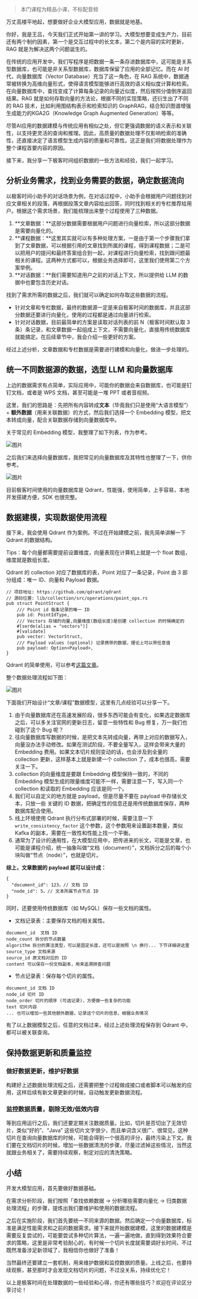 > 本门课程为精品小课，不标配音频

万丈高楼平地起，想要做好企业大模型应用，数据就是地基。

你好，我是王吕，今天我们正式开始第一讲的学习。大模型想要变成生产力，目前还有两个制约因素，第一个是交互过程中的长文本，第二个是内容的实时更新，RAG 就是为解决这两个问题诞生的。

在传统的应用开发中，我们写程序是把数据一条一条存进数据库中，这可能是关系型数据库，也可能是非关系型数据库，数据库保留了应用的全部记忆。而在 AI 时代，向量数据库（Vector Database）充当了这一角色，在 RAG 系统中，数据通常被转换为高维向量形式，使得语言模型能够进行高效的语义相似度计算和检索。在向量数据库中，查找变成了计算每条记录的向量近似度，然后按照分值倒序返回结果。RAG 就是如何存取向量的方法论，根据不同的实现策略，还衍生出了不同的 RAG 技术，比如利用图结构表示和检索知识的 GraphRAG，结合知识图谱增强生成能力的KGA2G（Knowledge Graph Augmented Generation）等等。

尽管AI应用的数据建模与传统应用有相似之处，但它更强调数据的语义表示和关联性，以支持更灵活的查询和推理。因此，高质量的数据处理不仅影响检索的准确性，还直接决定了语言模型生成内容的质量和可靠性。这正是我们将数据处理作为整个课程首要内容的原因。

接下来，我分享一下极客时间组织数据的一些方法和经验，我们一起学习。

## 分析业务需求，找到业务需要的数据，确定数据流向

以极客时间小助手的对话场景为例，在对话过程中，小助手会根据用户问题找到对应文章相关的段落，再根据段落文章内容给出回答，同时找到相关的专栏推荐给用户。根据这个需求场景，我们能梳理出来整个过程使用了三种数据。

1. **文章数据：**这部分数据需要根据用户问题进行向量检索，所以这部分数据是需要向量化的。
2. **课程数据：**这里其实就可以有多种处理方案，一是由于第一个步骤我们拿到了文章数据，可以根据引用的文章找到所属的课程，得到课程数据；二是可以把用户的提问和最终答案组合到一起，对课程进行向量检索，找到跟问题最相关的课程。这两种方式都可以，根据业务选择即可，这里我们使用第二个方案举例。
3. **对话数据：**我们需要知道用户之前的对话上下文，所以提供给 LLM 的数据中也要包含历史对话。

找到了需求所需的数据之后，我们就可以确定如何存取这些数据的流程。

- 针对文章和专栏数据，最终的数据源一定是来自极客时间的数据库，并且这部分数据还要进行向量化，使用的过程都是通过向量进行检索。
- 针对对话数据，目前最简单的方案是读取对话列表的前 N（极客时间默认取 3 条）条记录，和文章数据一起组成上下文，不需要向量化，直接用传统数据库就能搞定。在后续章节中，我会介绍一些更好的方案。

经过上述分析，文章数据和专栏数据是需要进行建模和向量化，做进一步处理的。

## 统一不同数据源的数据，选型 LLM 和向量数据库

上边的数据需求有点简单，实际应用中，可能你的数据会来自数据库，也可能是钉钉文档，或者是 WPS 文档，甚至可能是一堆 PPT 或者音视频。

这里，我们的思路是：先把所有内容转成**文本**（毕竟我们只是使用“大语言模型”）+ **额外数据**（用来关联数据）的方式，然后我们选择一个 Embedding 模型，把文本转成向量，配合关联数据存储到向量数据库中。

关于常见的 Embedding 模型，我整理了如下列表，作为参考。

![图片](https://static001.geekbang.org/resource/image/f3/a1/f31c424ceed05c1f0deec14afd864ca1.jpg?wh=1280x1336)

之后我们来选择向量数据库，我把常见的向量数据库及其特性也整理了一下，供你参考。

![图片](https://static001.geekbang.org/resource/image/37/e2/376274bbd19fdc2030feeb24d27529e2.jpg?wh=1270x842)

目前极客时间使用的向量数据库是 Qdrant，性能强，使用简单，上手容易，本地开发搭建方便，SDK 也很完整。

## 数据建模，实现数据使用流程

接下来，我会使用 Qdrant 作为案例。不过在开始建模之前，我先简单讲解一下 Qdrant 的数据结构。

Tips：每个向量都需要提前设置维度，向量表现在计算机上就是一个 float 数组，维度就是数组长度。

Qdrant 的 collection 对应了数据库的表，Point 对应了一条记录，Point 由 3 部分组成：唯一 ID、向量和 Payload 数据。

```plain
// 项目地址: https://github.com/qdrant/qdrant
// 源码位置: lib/collection/src/operations/point_ops.rs
pub struct PointStruct {
    /// Point id 每条记录的唯一 ID
    pub id: PointIdType,
    /// Vectors 存储的向量,向量维度(数组长度)是创建 collection 的时候确定的
    #[serde(alias = "vectors")]
    #[validate]
    pub vector: VectorStruct,
    /// Payload values (optional) 记录携带的数据，理论上可以带任意值
    pub payload: Option<Payload>,
}
```

Qdrant 的简单使用，可以参考[这篇文章](https://mp.weixin.qq.com/s/nNa7RT3HyoA9HuN_nGDiAg)。

整个数据处理流程如下图：

![图片](https://static001.geekbang.org/resource/image/45/0f/455c2a1cd746bf2f26dc43f0c1002a0f.jpg?wh=1920x1505)

下面我们开始设计“文章/课程”数据模型，这里有几点经验可以分享一下。

1. 由于向量数据库还在高速发展阶段，很多东西可能会有变化，如果选定数据库之后，可以多关注官网的更新日志，留意一些特性和 Bug 修复，万一我们也碰到了这个 Bug 呢？
2. 往向量数据库写数据的时候，是把文本先转成向量，再带上对应的数据写入，向量没办法手动修改。如果在测试阶段，不要全量写入，这样会带来大量的 Embedding 费用。如果文本切片规则变动的话，也会涉及到全量的 collection 更新，这样基本上就是新建一个 collection 了，成本也很高，需要关注一下。
3. collection 的向量维度是要跟 Embedding 模型保持一致的，不同的 Embedding 模型生成的限量维度可能不一样，需要注意一下，写入同一个 collection 和读取的 Embedding 应该是同一个。
4. 我们可以自定义的地方就是 payload，但是尽量不要在 payload 中存储长文本，只放一些 关键的 ID 数据，把确定性的信息还是用传统数据库保存，两种数据库配合使用。
5. 线上环境使用 Qdrant 执行分布式部署的时候，需要注意一下 `write_consistency_factor` 这个参数，这个参数用来设置副本数量，类似 Kafka 的副本，需要在一致性和性能上找一个平衡。
6. 通常为了设计的通用性，在大模型应用中，把传进来的长文，可能是文章，也可能是课程介绍，统一抽象叫做“文档（document）”，文档拆分之后的每个小块叫做“节点（node）”，也就是切片。

**综上，文章数据的 payload 就可以设计成：**

```plain
{
  "document_id": 123，// 文档 ID
  "node_id": 5，// 文本所属节点节点 ID
}
```

同时，还要使用传统数据库（如 MySQL）保存一些文档的属性。

- 文档记录表：主要保存文档的相关属性。

```plain
document_id  文档 ID
node_count 拆分的节点数量
algorithm 拆分的算法类型，可以是固定长度，还可以是按照 \n 换行... 下节详细讲这里
source_type 文档来源
source_id 原文档对应的 ID
content 可以保存一份文档副本，用来追溯排查问题
```

- 节点记录表：保存每个切片的属性。

```plain
document_id 文档 ID
node_id 切片 ID
node_order 切片的顺序 (可选记录)，方便做一些复杂的功能
text 切片内容
... 也可以增加一些其他额外数据，记录这个切片的信息，根据业务情况
```

有了以上数据模型之后，任意的文档过来，经过上述处理流程保存到 Qdrant 中，都可以被关联查询。

## 保持数据更新和质量监控

### 做好数据更新，维护好数据

构建好上述数据处理流程之后，还需要把整个过程做成接口或者脚本可以触发的应用，这样后续有新文章更新的时候，自动触发更新数据流程。

### 监控数据质量，剔除无效/低效内容

等到应用运行之后，我们还要定期关注数据质量。比如，切片是否切出了无效切片，类似“好的”、“Java” 这些切片文字很少，而且单词含义很广、很常见，这种切片在查询向量数据库的时候，可能会得到一个很高的评分，最终污染上下文。我们要在文档切片的时候，增加一些数据清洗的步骤，尽量过滤掉这些情况，当然这就跟业务相关了，需要持续观察，制定对应的清洗策略。

## 小结

开发大模型应用，首先要做好数据基础。

在需求分析阶段，我们按照「查找依赖数据 -&gt; 分析哪些需要向量化 -&gt; 归类数据处理流程」的步骤，提炼出我们要维护和使用的数据流程。

之后在实施阶段，我们首先要统一不同来源的数据。然后确定一个向量数据库，标准是满足性能需求和之前的数据需求。接下来就开始数据建模，这里的数据建模是需要反复尝试的，可能要尝试多种切片算法，一遍一遍地做，直到得到效果符合要求的策略，这里是非常考验耐心的，有时候一个切片长度就需要调好长时间，不过既然准备涉足新领域了，我相信你也做好了准备！

当然最终还要建立一套机制，用来维护数据和监控数据的质量。上线之后，也要持续观察，甚至那时才会发现文档切片的问题，不过没关系，持续优化它！

以上是极客时间在处理数据的一些经验和心得，你还有哪些技巧？欢迎在评论区分享讨论！